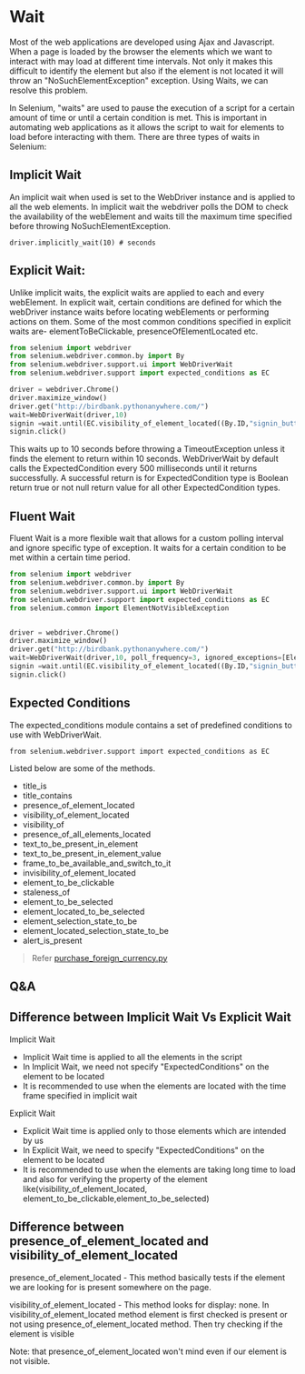 # Wait
Most of the web applications are developed using Ajax and Javascript. When a page is loaded by the browser the elements which we want to interact with may load at different time intervals. Not only it makes this difficult to identify the element but also if the element is not located it will throw an "NoSuchElementException" exception. Using Waits, we can resolve this problem.

In Selenium, "waits" are used to pause the execution of a script for a certain amount of time or until a certain condition is met. This is important in automating web applications as it allows the script to wait for elements to load before interacting with them. There are three types of waits in Selenium:

## Implicit Wait
An implicit wait when used is set to the WebDriver instance and is applied to all the web elements. In implicit wait the webdriver polls the DOM to check the availability of the webElement and waits till the maximum time specified before throwing NoSuchElementException.

```driver.implicitly_wait(10) # seconds```

## Explicit Wait: 
Unlike implicit waits, the explicit waits are applied to each and every webElement. In explicit wait, certain conditions are defined for which the webDriver instance waits before locating webElements or performing actions on them. Some of the most common conditions specified in explicit waits are- elementToBeClickable, presenceOfElementLocated etc.

```python
from selenium import webdriver
from selenium.webdriver.common.by import By
from selenium.webdriver.support.ui import WebDriverWait
from selenium.webdriver.support import expected_conditions as EC

driver = webdriver.Chrome()
driver.maximize_window()
driver.get("http://birdbank.pythonanywhere.com/")
wait=WebDriverWait(driver,10)
signin =wait.until(EC.visibility_of_element_located((By.ID,"signin_button")))
signin.click()
```
This waits up to 10 seconds before throwing a TimeoutException unless it finds the element to return within 10 seconds. WebDriverWait by default calls the ExpectedCondition every 500 milliseconds until it returns successfully. A successful return is for ExpectedCondition type is Boolean return true or not null return value for all other ExpectedCondition types.
## Fluent Wait
Fluent Wait is a more flexible wait that allows for a custom polling interval and ignore specific type of exception. It waits for a certain condition to be met within a certain time period.

```python
from selenium import webdriver
from selenium.webdriver.common.by import By
from selenium.webdriver.support.ui import WebDriverWait
from selenium.webdriver.support import expected_conditions as EC
from selenium.common import ElementNotVisibleException


driver = webdriver.Chrome()
driver.maximize_window()
driver.get("http://birdbank.pythonanywhere.com/")
wait=WebDriverWait(driver,10, poll_frequency=3, ignored_exceptions=[ElementNotVisibleException])
signin =wait.until(EC.visibility_of_element_located((By.ID,"signin_button")))
signin.click()
```

## Expected Conditions
The expected_conditions module contains a set of predefined conditions to use with WebDriverWait.

```from selenium.webdriver.support import expected_conditions as EC```

Listed below are some of the methods.

* title_is
* title_contains
* presence_of_element_located
* visibility_of_element_located
* visibility_of
* presence_of_all_elements_located
* text_to_be_present_in_element
* text_to_be_present_in_element_value
* frame_to_be_available_and_switch_to_it
* invisibility_of_element_located
* element_to_be_clickable
* staleness_of
* element_to_be_selected
* element_located_to_be_selected
* element_selection_state_to_be
* element_located_selection_state_to_be
* alert_is_present

> Refer [purchase_foreign_currency.py](https://github.com/naveens33/selenium_python/blob/master/examples/purchase_foreign_currency.py)

## Q&A

## Difference between Implicit Wait Vs Explicit Wait

Implicit Wait

* Implicit Wait time is applied to all the elements in the script
* In Implicit Wait, we need not specify "ExpectedConditions" on the element to be located
* It is recommended to use when the elements are located with the time frame specified in implicit wait

Explicit Wait
* Explicit Wait time is applied only to those elements which are intended by us
* In Explicit Wait, we need to specify "ExpectedConditions" on the element to be located
* It is recommended to use when the elements are taking long time to load and also for verifying the property of the element like(visibility_of_element_located, element_to_be_clickable,element_to_be_selected)

## Difference between presence_of_element_located and visibility_of_element_located

presence_of_element_located - This method basically tests if the element we are looking for is present somewhere on the page.

visibility_of_element_located - This method looks for display: none. In visibility_of_element_located method element is first checked is present or not using presence_of_element_located method. Then try checking if the element is visible

Note: that presence_of_element_located won't mind even if our element is not visible.